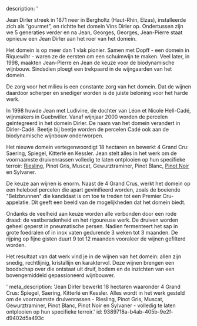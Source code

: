 description: '<p>Jean Dirler streek in 1871 neer in Bergholtz (Haut-Rhin, Elzas), installeerde zich als “gourmet”, en richtte het domein Vins Dirler op. Ondertussen zijn we 5 generaties verder en na Jean, Georges, Georges, Jean-Pierre staat opnieuw een Jean Dirler aan het roer van het domein.</p><p>Het domein is op meer dan 1 vlak pionier. Samen met Dopff - een domein in Riquewihr - waren ze de eersten om een schuimwijn te maken. Veel later, in 1998, maakten Jean-Pierre en Jean de keuze voor de biodynamische wijnbouw. Sindsdien ploegt een trekpaard in de wijngaarden van het domein. </p><p>De zorg voor het milieu is een constante zorg van het domein. Dat de wijnen daardoor scherper en snediger worden is de juiste beloning voor het harde werk.</p><p>In 1998 huwde Jean met Ludivine, de dochter van Léon et Nicole Hell-Cadé, wijnmakers in Guebwiller. Vanaf wijnjaar 2000 worden de percelen geïntegreerd in het domein Dirler. De naam van het domein verandert in Dirler-Cadé. Beetje bij beetje worden de percelen Cadé ook aan de biodynamische wijnbouw onderworpen.&nbsp;</p><p>Het nieuwe domein vertegenwoordigt 18 hectaren en bewerkt 4 Grand Cru: Saering, Spiegel, Kitterlé en Kessler. Jean stelt alles in het werk om de voornaamste druivenrassen volledig te laten ontplooien op hun specifieke terroir: <a href="/nl/grape/riesling">Riesling</a>, Pinot Gris, Muscat, Gewurztraminer, Pinot Blanc, <a href="/nl/grape/pinot-noir">Pinot Noir</a> en Sylvaner.</p><p>De keuze aan wijnen is enorm. Naast de 4 Grand Crus, werkt het domein op een heleboel percelen die apart gevinifieerd worden, zoals de boeiende "Belzbrunnen" die kandidaat is om toe te treden tot een Premier Cru-appelatie. Dit geeft een beeld van de mogelijkheden dat het domein biedt.&nbsp;</p><p>Ondanks de veelheid aan keuze worden alle verbonden door een rode draad: de vastberadenheid en het rigoureuse werk. De druiven worden geheel geperst in pneumatische persen. Nadien fermenteert het sap in grote foedralen of in inox vaten gedurende 3 weken tot 3 maanden. De rijping op fijne gisten duurt 9 tot 12 maanden vooraleer de wijnen gefilterd worden.</p><p>Het resultaat van dat werk vind je in de wijnen van het domein: allen zijn snedig, rechtlijnig, kristallijn en karaktervol. Deze wijnen brengen een boodschap over die ontstaat uit druif, bodem en de inzichten van een bovengemiddeld gepassioneerd wijnbouwer.</p>'
meta_description: 'Jean Dirler bewerkt 18 hectaren waaronder 4 Grand Crus: Spiegel, Saering, Kitterlé en Kessler. Alles wordt in het werk gesteld om de voornaamste druivenrassen - Riesling, Pinot Gris, Muscat, Gewurztraminer, Pinot Blanc, Pinot Noir en Sylvaner - volledig te laten ontplooien op hun specifieke terroir.'
id: 9389718a-b4ab-405b-9e2f-d9402d5a493c
